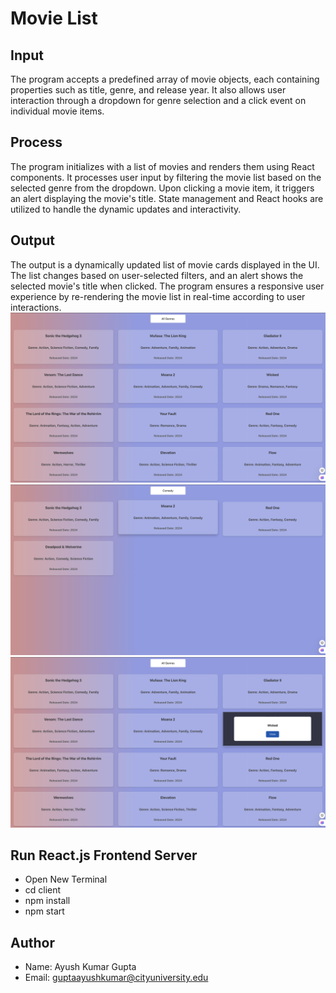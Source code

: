 # Movie List

## Input
The program accepts a predefined array of movie objects, each containing properties such as title, genre, and release year. It also allows user interaction through a dropdown for genre selection and a click event on individual movie items.

## Process
The program initializes with a list of movies and renders them using React components. It processes user input by filtering the movie list based on the selected genre from the dropdown. Upon clicking a movie item, it triggers an alert displaying the movie's title. State management and React hooks are utilized to handle the dynamic updates and interactivity.

## Output
The output is a dynamically updated list of movie cards displayed in the UI. The list changes based on user-selected filters, and an alert shows the selected movie's title when clicked. The program ensures a responsive user experience by re-rendering the movie list in real-time according to user interactions.
![image](./MovieList.png)
![image](./GenreFilter.png)
![image](./OnclickPopup.png)

## Run React.js Frontend Server
* Open New Terminal
* cd client
* npm install
* npm start

## Author
- Name: Ayush Kumar Gupta
- Email: guptaayushkumar@cityuniversity.edu

